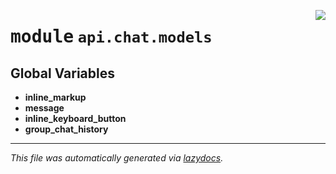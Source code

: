 <!-- markdownlint-disable -->

<a href="../../../src/switch/api/chat/models/__init__.py#L0"><img align="right" src="https://img.shields.io/badge/-source-cccccc?style=flat-square"/></a>

# <kbd>module</kbd> `api.chat.models`




**Global Variables**
---------------
- **inline_markup**
- **message**
- **inline_keyboard_button**
- **group_chat_history**




---

_This file was automatically generated via [lazydocs](https://github.com/ml-tooling/lazydocs)._
